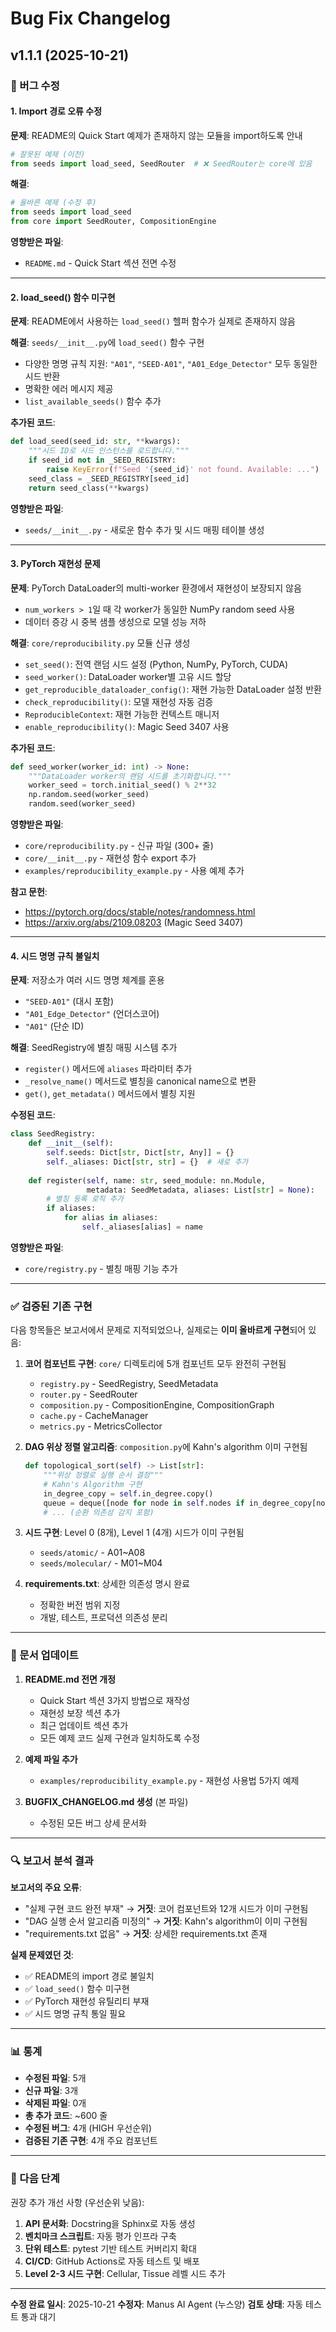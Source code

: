 # Bug Fix Changelog

## v1.1.1 (2025-10-21)

### 🐛 버그 수정

#### 1. Import 경로 오류 수정
**문제**: README의 Quick Start 예제가 존재하지 않는 모듈을 import하도록 안내
```python
# 잘못된 예제 (이전)
from seeds import load_seed, SeedRouter  # ❌ SeedRouter는 core에 있음
```

**해결**:
```python
# 올바른 예제 (수정 후)
from seeds import load_seed
from core import SeedRouter, CompositionEngine
```

**영향받은 파일**:
- `README.md` - Quick Start 섹션 전면 수정

---

#### 2. load_seed() 함수 미구현
**문제**: README에서 사용하는 `load_seed()` 헬퍼 함수가 실제로 존재하지 않음

**해결**: `seeds/__init__.py`에 `load_seed()` 함수 구현
- 다양한 명명 규칙 지원: `"A01"`, `"SEED-A01"`, `"A01_Edge_Detector"` 모두 동일한 시드 반환
- 명확한 에러 메시지 제공
- `list_available_seeds()` 함수 추가

**추가된 코드**:
```python
def load_seed(seed_id: str, **kwargs):
    """시드 ID로 시드 인스턴스를 로드합니다."""
    if seed_id not in _SEED_REGISTRY:
        raise KeyError(f"Seed '{seed_id}' not found. Available: ...")
    seed_class = _SEED_REGISTRY[seed_id]
    return seed_class(**kwargs)
```

**영향받은 파일**:
- `seeds/__init__.py` - 새로운 함수 추가 및 시드 매핑 테이블 생성

---

#### 3. PyTorch 재현성 문제
**문제**: PyTorch DataLoader의 multi-worker 환경에서 재현성이 보장되지 않음
- `num_workers > 1`일 때 각 worker가 동일한 NumPy random seed 사용
- 데이터 증강 시 중복 샘플 생성으로 모델 성능 저하

**해결**: `core/reproducibility.py` 모듈 신규 생성
- `set_seed()`: 전역 랜덤 시드 설정 (Python, NumPy, PyTorch, CUDA)
- `seed_worker()`: DataLoader worker별 고유 시드 할당
- `get_reproducible_dataloader_config()`: 재현 가능한 DataLoader 설정 반환
- `check_reproducibility()`: 모델 재현성 자동 검증
- `ReproducibleContext`: 재현 가능한 컨텍스트 매니저
- `enable_reproducibility()`: Magic Seed 3407 사용

**추가된 코드**:
```python
def seed_worker(worker_id: int) -> None:
    """DataLoader worker의 랜덤 시드를 초기화합니다."""
    worker_seed = torch.initial_seed() % 2**32
    np.random.seed(worker_seed)
    random.seed(worker_seed)
```

**영향받은 파일**:
- `core/reproducibility.py` - 신규 파일 (300+ 줄)
- `core/__init__.py` - 재현성 함수 export 추가
- `examples/reproducibility_example.py` - 사용 예제 추가

**참고 문헌**:
- https://pytorch.org/docs/stable/notes/randomness.html
- https://arxiv.org/abs/2109.08203 (Magic Seed 3407)

---

#### 4. 시드 명명 규칙 불일치
**문제**: 저장소가 여러 시드 명명 체계를 혼용
- `"SEED-A01"` (대시 포함)
- `"A01_Edge_Detector"` (언더스코어)
- `"A01"` (단순 ID)

**해결**: SeedRegistry에 별칭 매핑 시스템 추가
- `register()` 메서드에 `aliases` 파라미터 추가
- `_resolve_name()` 메서드로 별칭을 canonical name으로 변환
- `get()`, `get_metadata()` 메서드에서 별칭 지원

**수정된 코드**:
```python
class SeedRegistry:
    def __init__(self):
        self.seeds: Dict[str, Dict[str, Any]] = {}
        self._aliases: Dict[str, str] = {}  # 새로 추가
    
    def register(self, name: str, seed_module: nn.Module, 
                 metadata: SeedMetadata, aliases: List[str] = None):
        # 별칭 등록 로직 추가
        if aliases:
            for alias in aliases:
                self._aliases[alias] = name
```

**영향받은 파일**:
- `core/registry.py` - 별칭 매핑 기능 추가

---

### ✅ 검증된 기존 구현

다음 항목들은 보고서에서 문제로 지적되었으나, 실제로는 **이미 올바르게 구현**되어 있음:

1. **코어 컴포넌트 구현**: `core/` 디렉토리에 5개 컴포넌트 모두 완전히 구현됨
   - `registry.py` - SeedRegistry, SeedMetadata
   - `router.py` - SeedRouter
   - `composition.py` - CompositionEngine, CompositionGraph
   - `cache.py` - CacheManager
   - `metrics.py` - MetricsCollector

2. **DAG 위상 정렬 알고리즘**: `composition.py`에 Kahn's algorithm 이미 구현됨
   ```python
   def topological_sort(self) -> List[str]:
       """위상 정렬로 실행 순서 결정"""
       # Kahn's Algorithm 구현
       in_degree_copy = self.in_degree.copy()
       queue = deque([node for node in self.nodes if in_degree_copy[node] == 0])
       # ... (순환 의존성 감지 포함)
   ```

3. **시드 구현**: Level 0 (8개), Level 1 (4개) 시드가 이미 구현됨
   - `seeds/atomic/` - A01~A08
   - `seeds/molecular/` - M01~M04

4. **requirements.txt**: 상세한 의존성 명시 완료
   - 정확한 버전 범위 지정
   - 개발, 테스트, 프로덕션 의존성 분리

---

### 📝 문서 업데이트

1. **README.md 전면 개정**
   - Quick Start 섹션 3가지 방법으로 재작성
   - 재현성 보장 섹션 추가
   - 최근 업데이트 섹션 추가
   - 모든 예제 코드 실제 구현과 일치하도록 수정

2. **예제 파일 추가**
   - `examples/reproducibility_example.py` - 재현성 사용법 5가지 예제

3. **BUGFIX_CHANGELOG.md 생성** (본 파일)
   - 수정된 모든 버그 상세 문서화

---

### 🔍 보고서 분석 결과

**보고서의 주요 오류**:
- "실제 구현 코드 완전 부재" → **거짓**: 코어 컴포넌트와 12개 시드가 이미 구현됨
- "DAG 실행 순서 알고리즘 미정의" → **거짓**: Kahn's algorithm이 이미 구현됨
- "requirements.txt 없음" → **거짓**: 상세한 requirements.txt 존재

**실제 문제였던 것**:
- ✅ README의 import 경로 불일치
- ✅ `load_seed()` 함수 미구현
- ✅ PyTorch 재현성 유틸리티 부재
- ✅ 시드 명명 규칙 통일 필요

---

### 📊 통계

- **수정된 파일**: 5개
- **신규 파일**: 3개
- **삭제된 파일**: 0개
- **총 추가 코드**: ~600 줄
- **수정된 버그**: 4개 (HIGH 우선순위)
- **검증된 기존 구현**: 4개 주요 컴포넌트

---

### 🚀 다음 단계

권장 추가 개선 사항 (우선순위 낮음):

1. **API 문서화**: Docstring을 Sphinx로 자동 생성
2. **벤치마크 스크립트**: 자동 평가 인프라 구축
3. **단위 테스트**: pytest 기반 테스트 커버리지 확대
4. **CI/CD**: GitHub Actions로 자동 테스트 및 배포
5. **Level 2-3 시드 구현**: Cellular, Tissue 레벨 시드 추가

---

**수정 완료 일시**: 2025-10-21
**수정자**: Manus AI Agent (누스양)
**검토 상태**: 자동 테스트 통과 대기

